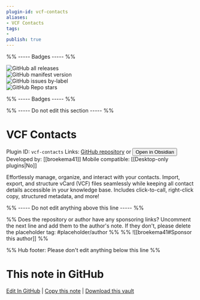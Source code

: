 ```yaml
---
plugin-id: vcf-contacts
aliases:
- VCF Contacts
tags: 
- 
publish: true
---
```


%% ----- Badges ----- %%

![GitHub all releases](https://img.shields.io/github/downloads/broekema41/obsidian-vcf-contacts/total?color=573E7A&logo=github&style=for-the-badge)   
![GitHub manifest version](https://img.shields.io/github/manifest-json/v/broekema41/obsidian-vcf-contacts?color=573E7A&logo=github&style=for-the-badge)   
![GitHub issues by-label](https://img.shields.io/github/issues/broekema41/obsidian-vcf-contacts/help%20wanted?color=573E7A&logo=github&style=for-the-badge)   
![GitHub Repo stars](https://img.shields.io/github/stars/broekema41/obsidian-vcf-contacts?color=573E7A&logo=github&style=for-the-badge)

%% ----- Badges ----- %%

%% ----- Do not edit this section ----- %%

# VCF Contacts

Plugin ID: `vcf-contacts`
Links: [GitHub repository](https://github.com/broekema41/obsidian-vcf-contacts) or [<button id=HH>Open in Obsidian</button>](obsidian://show-plugin?id=vcf-contacts)
Developed by: [[broekema41]]
Mobile compatible: [[Desktop-only plugins|No]]

Effortlessly manage, organize, and interact with your contacts. Import, export, and structure vCard (VCF) files seamlessly while keeping all contact details accessible in your knowledge base. Includes click-to-call, right-click copy, structured metadata, and more!

%% ----- Do not edit anything above this line ----- %% 

%% Does the repository or author have any sponsoring links? Uncomment the next line and add them to the author's note. If they don't, please delete the placeholder tag: #placeholder/author %%
%% ![[broekema41#Sponsor this author]] %%

%% Hub footer: Please don't edit anything below this line %%

# This note in GitHub

<span class="git-footer">[Edit In GitHub](https://github.dev/obsidian-community/obsidian-hub/blob/main/02%20-%20Community%20Expansions/02.05%20All%20Community%20Expansions/Plugins/vcf-contacts.md "git-hub-edit-note") | [Copy this note](https://raw.githubusercontent.com/obsidian-community/obsidian-hub/main/02%20-%20Community%20Expansions/02.05%20All%20Community%20Expansions/Plugins/vcf-contacts.md "git-hub-copy-note") | [Download this vault](https://github.com/obsidian-community/obsidian-hub/archive/refs/heads/main.zip "git-hub-download-vault") </span>
